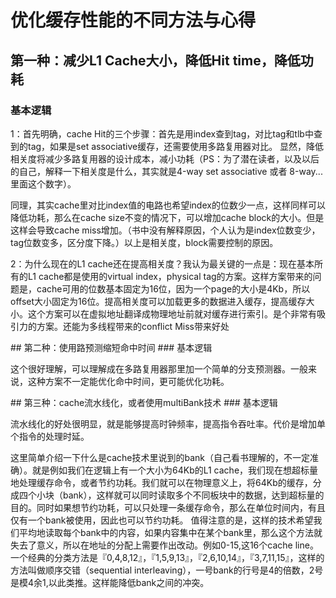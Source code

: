 # 优化缓存性能的不同方法与心得
## 第一种：减少L1 Cache大小，降低Hit time，降低功耗
### 基本逻辑
<p> 1：首先明确，cache Hit的三个步骤：首先是用index查到tag，对比tag和tlb中查到的tag，如果是set associative缓存，还需要使用多路复用器对比。 显然，降低相关度将减少多路复用器的设计成本，减小功耗（PS：为了潜在读者，以及以后的自己，解释一下相关度是什么，其实就是4-way set associative 或者 8-way...里面这个数字）。</p>
<p>同理，其实cache里对比index值的电路也希望index的位数少一点，这样同样可以降低功耗，那么在cache size不变的情况下，可以增加cache block的大小。但是这样会导致cache miss增加。（书中没有解释原因，个人认为是index位数变少，tag位数变多，区分度下降。）以上是相关度，block需要控制的原因。</p>
<p>2：为什么现在的L1 cache还在提高相关度？我认为最关键的一点是：现在基本所有的L1 cache都是使用的virtual index，physical tag的方案。这样方案带来的问题是，cache可用的位数基本固定为16位，因为一个page的大小是4Kb，所以offset大小固定为16位。提高相关度可以加载更多的数据进入缓存，提高缓存大小。这个方案可以在虚拟地址翻译成物理地址前就对缓存进行索引。是个非常有吸引力的方案。还能为多线程带来的conflict Miss带来好处</p>
## 第二种：使用路预测缩短命中时间
### 基本逻辑
<p>这个很好理解，可以理解成在多路复用器那里加一个简单的分支预测器。一般来说，这种方案不一定能优化命中时间，更可能优化功耗。</p>
## 第三种：cache流水线化，或者使用multiBank技术
### 基本逻辑
<p> 流水线化的好处很明显，就是能够提高时钟频率，提高指令吞吐率。代价是增加单个指令的处理时延。  </p>
<p> 这里简单介绍一下什么是cache技术里说到的bank（自己看书理解的，不一定准确）。就是例如我们在逻辑上有一个大小为64Kb的L1 cache，我们现在想超标量地处理缓存命令，或者节约功耗。我们就可以在物理意义上，将64Kb的缓存，分成四个小块（bank），这样就可以同时读取多个不同板块中的数据，达到超标量的目的。同时如果想节约功耗，可以只处理一条缓存命令，那么在单位时间内，有且仅有一个bank被使用，因此也可以节约功耗。
值得注意的是，这样的技术希望我们平均地读取每个bank中的内容，如果内容集中在某个bank里，那么这个方法就失去了意义，所以在地址的分配上需要作出改动。例如0-15,这16个cache line。一个经典的分类方法是『0,4,8,12』，『1,5,9,13』，『2,6,10,14』，『3,7,11,15』，这样的方法叫做顺序交错（sequential interleaving），一号bank的行号是4的倍数，2号是模4余1,以此类推。这样能降低bank之间的冲突。  </p>

